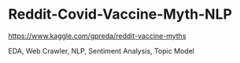 # Reddit-Covid-Vaccine-Myth-NLP

https://www.kaggle.com/gpreda/reddit-vaccine-myths

EDA, Web Crawler, NLP, Sentiment Analysis, Topic Model
